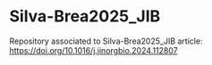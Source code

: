 # Silva-Brea2025_JIB
Repository associated to Silva-Brea2025_JIB article: https://doi.org/10.1016/j.jinorgbio.2024.112807
